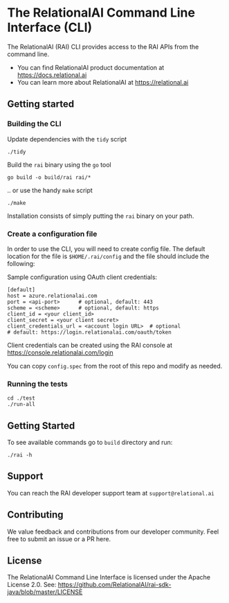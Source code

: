 # The RelationalAI Command Line Interface (CLI)

The RelationalAI (RAI) CLI provides access to the RAI APIs from the command line.

* You can find RelationalAI product documentation at <https://docs.relational.ai>
* You can learn more about RelationalAI at <https://relational.ai>

## Getting started

### Building the CLI

Update dependencies with the  `tidy` script

    ./tidy

Build the `rai` binary using the `go` tool

    go build -o build/rai rai/*

.. or use the handy `make` script

    ./make

Installation consists of simply putting the `rai` binary on your path.

### Create a configuration file

In order to use the CLI, you will need to create config file. The default location
for the file is `$HOME/.rai/config` and the file should include the following:

Sample configuration using OAuth client credentials:

    [default]
    host = azure.relationalai.com
    port = <api-port>      # optional, default: 443
    scheme = <scheme>      # optional, default: https
    client_id = <your client_id>
    client_secret = <your client secret>
    client_credentials_url = <account login URL>  # optional
    # default: https://login.relationalai.com/oauth/token

Client credentials can be created using the RAI console at
https://console.relationalai.com/login

You can copy `config.spec` from the root of this repo and modify as needed.

### Running the tests

    cd ./test
    ./run-all

## Getting Started

To see available commands go to `build` directory and run:

    ./rai -h

## Support

You can reach the RAI developer support team at `support@relational.ai`

## Contributing

We value feedback and contributions from our developer community. Feel free
to submit an issue or a PR here.

## License

The RelationalAI Command Line Interface is licensed under the Apache License 2.0. See:
https://github.com/RelationalAI/rai-sdk-java/blob/master/LICENSE
